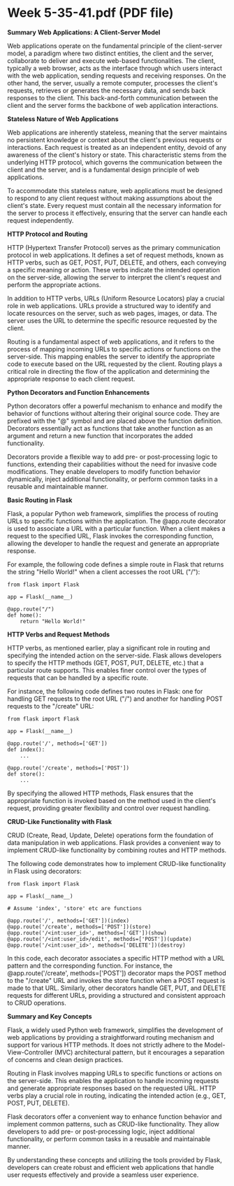 # Week 5-35-41.pdf (PDF file)
**Summary**
**Web Applications: A Client-Server Model**

Web applications operate on the fundamental principle of the client-server model, a paradigm where two distinct entities, the client and the server, collaborate to deliver and execute web-based functionalities. The client, typically a web browser, acts as the interface through which users interact with the web application, sending requests and receiving responses. On the other hand, the server, usually a remote computer, processes the client's requests, retrieves or generates the necessary data, and sends back responses to the client. This back-and-forth communication between the client and the server forms the backbone of web application interactions.

**Stateless Nature of Web Applications**

Web applications are inherently stateless, meaning that the server maintains no persistent knowledge or context about the client's previous requests or interactions. Each request is treated as an independent entity, devoid of any awareness of the client's history or state. This characteristic stems from the underlying HTTP protocol, which governs the communication between the client and the server, and is a fundamental design principle of web applications.

To accommodate this stateless nature, web applications must be designed to respond to any client request without making assumptions about the client's state. Every request must contain all the necessary information for the server to process it effectively, ensuring that the server can handle each request independently.

**HTTP Protocol and Routing**

HTTP (Hypertext Transfer Protocol) serves as the primary communication protocol in web applications. It defines a set of request methods, known as HTTP verbs, such as GET, POST, PUT, DELETE, and others, each conveying a specific meaning or action. These verbs indicate the intended operation on the server-side, allowing the server to interpret the client's request and perform the appropriate actions.

In addition to HTTP verbs, URLs (Uniform Resource Locators) play a crucial role in web applications. URLs provide a structured way to identify and locate resources on the server, such as web pages, images, or data. The server uses the URL to determine the specific resource requested by the client.

Routing is a fundamental aspect of web applications, and it refers to the process of mapping incoming URLs to specific actions or functions on the server-side. This mapping enables the server to identify the appropriate code to execute based on the URL requested by the client. Routing plays a critical role in directing the flow of the application and determining the appropriate response to each client request.

**Python Decorators and Function Enhancements**

Python decorators offer a powerful mechanism to enhance and modify the behavior of functions without altering their original source code. They are prefixed with the "@" symbol and are placed above the function definition. Decorators essentially act as functions that take another function as an argument and return a new function that incorporates the added functionality.

Decorators provide a flexible way to add pre- or post-processing logic to functions, extending their capabilities without the need for invasive code modifications. They enable developers to modify function behavior dynamically, inject additional functionality, or perform common tasks in a reusable and maintainable manner.

**Basic Routing in Flask**

Flask, a popular Python web framework, simplifies the process of routing URLs to specific functions within the application. The @app.route decorator is used to associate a URL with a particular function. When a client makes a request to the specified URL, Flask invokes the corresponding function, allowing the developer to handle the request and generate an appropriate response.

For example, the following code defines a simple route in Flask that returns the string "Hello World!" when a client accesses the root URL ("/"):

```
from flask import Flask

app = Flask(__name__)

@app.route("/")
def home():
    return "Hello World!"
```

**HTTP Verbs and Request Methods**

HTTP verbs, as mentioned earlier, play a significant role in routing and specifying the intended action on the server-side. Flask allows developers to specify the HTTP methods (GET, POST, PUT, DELETE, etc.) that a particular route supports. This enables finer control over the types of requests that can be handled by a specific route.

For instance, the following code defines two routes in Flask: one for handling GET requests to the root URL ("/") and another for handling POST requests to the "/create" URL:

```
from flask import Flask

app = Flask(__name__)

@app.route('/', methods=['GET'])
def index():
    ...

@app.route('/create', methods=['POST'])
def store():
    ...
```

By specifying the allowed HTTP methods, Flask ensures that the appropriate function is invoked based on the method used in the client's request, providing greater flexibility and control over request handling.

**CRUD-Like Functionality with Flask**

CRUD (Create, Read, Update, Delete) operations form the foundation of data manipulation in web applications. Flask provides a convenient way to implement CRUD-like functionality by combining routes and HTTP methods.

The following code demonstrates how to implement CRUD-like functionality in Flask using decorators:

```
from flask import Flask

app = Flask(__name__)

# Assume 'index', 'store' etc are functions

@app.route('/', methods=['GET'])(index)
@app.route('/create', methods=['POST'])(store)
@app.route('/<int:user_id>', methods=['GET'])(show)
@app.route('/<int:user_id>/edit', methods=['POST'])(update)
@app.route('/<int:user_id>', methods=['DELETE'])(destroy)
```

In this code, each decorator associates a specific HTTP method with a URL pattern and the corresponding function. For instance, the @app.route('/create', methods=['POST']) decorator maps the POST method to the "/create" URL and invokes the store function when a POST request is made to that URL. Similarly, other decorators handle GET, PUT, and DELETE requests for different URLs, providing a structured and consistent approach to CRUD operations.

**Summary and Key Concepts**

Flask, a widely used Python web framework, simplifies the development of web applications by providing a straightforward routing mechanism and support for various HTTP methods. It does not strictly adhere to the Model-View-Controller (MVC) architectural pattern, but it encourages a separation of concerns and clean design practices.

Routing in Flask involves mapping URLs to specific functions or actions on the server-side. This enables the application to handle incoming requests and generate appropriate responses based on the requested URL. HTTP verbs play a crucial role in routing, indicating the intended action (e.g., GET, POST, PUT, DELETE).

Flask decorators offer a convenient way to enhance function behavior and implement common patterns, such as CRUD-like functionality. They allow developers to add pre- or post-processing logic, inject additional functionality, or perform common tasks in a reusable and maintainable manner.

By understanding these concepts and utilizing the tools provided by Flask, developers can create robust and efficient web applications that handle user requests effectively and provide a seamless user experience.
